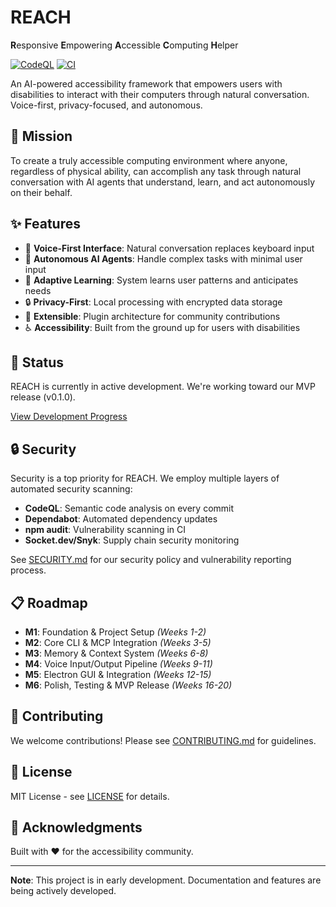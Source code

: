 # REACH

**R**esponsive **E**mpowering **A**ccessible **C**omputing **H**elper

[![CodeQL](https://github.com/tydukes/reach/actions/workflows/codeql.yml/badge.svg)](https://github.com/tydukes/reach/actions/workflows/codeql.yml)
[![CI](https://github.com/tydukes/reach/actions/workflows/ci.yml/badge.svg)](https://github.com/tydukes/reach/actions/workflows/ci.yml)

An AI-powered accessibility framework that empowers users with disabilities to interact with their computers through natural conversation. Voice-first, privacy-focused, and autonomous.

## 🎯 Mission

To create a truly accessible computing environment where anyone, regardless of physical ability, can accomplish any task through natural conversation with AI agents that understand, learn, and act autonomously on their behalf.

## ✨ Features

- 🎤 **Voice-First Interface**: Natural conversation replaces keyboard input
- 🤖 **Autonomous AI Agents**: Handle complex tasks with minimal user input
- 🧠 **Adaptive Learning**: System learns user patterns and anticipates needs
- 🔒 **Privacy-First**: Local processing with encrypted data storage
- 🔧 **Extensible**: Plugin architecture for community contributions
- ♿ **Accessibility**: Built from the ground up for users with disabilities

## 🚧 Status

REACH is currently in active development. We're working toward our MVP release (v0.1.0).

[View Development Progress](https://github.com/tydukes/reach/projects/2)

## 🔒 Security

Security is a top priority for REACH. We employ multiple layers of automated security scanning:

- **CodeQL**: Semantic code analysis on every commit
- **Dependabot**: Automated dependency updates
- **npm audit**: Vulnerability scanning in CI
- **Socket.dev/Snyk**: Supply chain security monitoring

See [SECURITY.md](SECURITY.md) for our security policy and vulnerability reporting process.

## 📋 Roadmap

- **M1**: Foundation & Project Setup *(Weeks 1-2)*
- **M2**: Core CLI & MCP Integration *(Weeks 3-5)*
- **M3**: Memory & Context System *(Weeks 6-8)*
- **M4**: Voice Input/Output Pipeline *(Weeks 9-11)*
- **M5**: Electron GUI & Integration *(Weeks 12-15)*
- **M6**: Polish, Testing & MVP Release *(Weeks 16-20)*

## 🤝 Contributing

We welcome contributions! Please see [CONTRIBUTING.md](CONTRIBUTING.md) for guidelines.

## 📄 License

MIT License - see [LICENSE](LICENSE) for details.

## 🌟 Acknowledgments

Built with ❤️ for the accessibility community.

---

**Note**: This project is in early development. Documentation and features are being actively developed.
